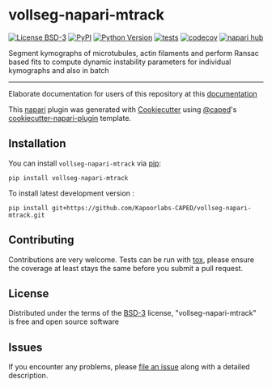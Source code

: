 # vollseg-napari-mtrack

[![License BSD-3](https://img.shields.io/pypi/l/vollseg-napari-mtrack.svg?color=green)](https://github.com/Kapoorlabs-CAPED/vollseg-napari-mtrack/raw/main/LICENSE)
[![PyPI](https://img.shields.io/pypi/v/vollseg-napari-mtrack.svg?color=green)](https://pypi.org/project/vollseg-napari-mtrack)
[![Python Version](https://img.shields.io/pypi/pyversions/vollseg-napari-mtrack.svg?color=green)](https://python.org)
[![tests](https://github.com/Kapoorlabs-CAPED/vollseg-napari-mtrack/workflows/tests/badge.svg)](https://github.com/Kapoorlabs-CAPED/vollseg-napari-mtrack/actions)
[![codecov](https://codecov.io/gh/Kapoorlabs-CAPED/vollseg-napari-mtrack/branch/main/graph/badge.svg)](https://codecov.io/gh/Kapoorlabs-CAPED/vollseg-napari-mtrack)
[![napari hub](https://img.shields.io/endpoint?url=https://api.napari-hub.org/shields/vollseg-napari-mtrack)](https://napari-hub.org/plugins/vollseg-napari-mtrack)

Segment kymographs of microtubules, actin filaments and perform Ransac based fits to compute dynamic instability parameters for individual kymographs and also in batch

----------------------------------

Elaborate documentation for users of this repository at this [documentation]

This [napari] plugin was generated with [Cookiecutter] using [@caped]'s [cookiecutter-napari-plugin] template.

<!--
Don't miss the full getting started guide to set up your new package:
https://github.com/napari/cookiecutter-napari-plugin#getting-started

and review the napari docs for plugin developers:
https://napari.org/stable/plugins/index.html
-->

## Installation

You can install `vollseg-napari-mtrack` via [pip]:

    pip install vollseg-napari-mtrack



To install latest development version :

    pip install git+https://github.com/Kapoorlabs-CAPED/vollseg-napari-mtrack.git


## Contributing

Contributions are very welcome. Tests can be run with [tox], please ensure
the coverage at least stays the same before you submit a pull request.

## License

Distributed under the terms of the [BSD-3] license,
"vollseg-napari-mtrack" is free and open source software

## Issues

If you encounter any problems, please [file an issue] along with a detailed description.

[napari]: https://github.com/napari/napari
[Cookiecutter]: https://github.com/audreyr/cookiecutter
[@napari]: https://github.com/napari
[@caped]: https://github.com/Kapoorlabs-CAPED/
[MIT]: http://opensource.org/licenses/MIT
[BSD-3]: http://opensource.org/licenses/BSD-3-Clause
[GNU GPL v3.0]: http://www.gnu.org/licenses/gpl-3.0.txt
[GNU LGPL v3.0]: http://www.gnu.org/licenses/lgpl-3.0.txt
[Apache Software License 2.0]: http://www.apache.org/licenses/LICENSE-2.0
[Mozilla Public License 2.0]: https://www.mozilla.org/media/MPL/2.0/index.txt
[cookiecutter-napari-plugin]: https://github.com/Kapoorlabs-CAPED/cookiecutter-kapoorlabs-napari-plugin
[documentation]: https://kapoorlabs-caped.github.io/vollseg-napari-mtrack
[file an issue]: https://github.com/Kapoorlabs-CAPED/vollseg-napari-mtrack/issues

[napari]: https://github.com/napari/napari
[tox]: https://tox.readthedocs.io/en/latest/
[pip]: https://pypi.org/project/pip/
[PyPI]: https://pypi.org/
